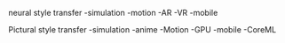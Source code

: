 
neural style transfer -simulation -motion -AR -VR -mobile

Pictural style transfer -simulation -anime -Motion -GPU -mobile -CoreML
